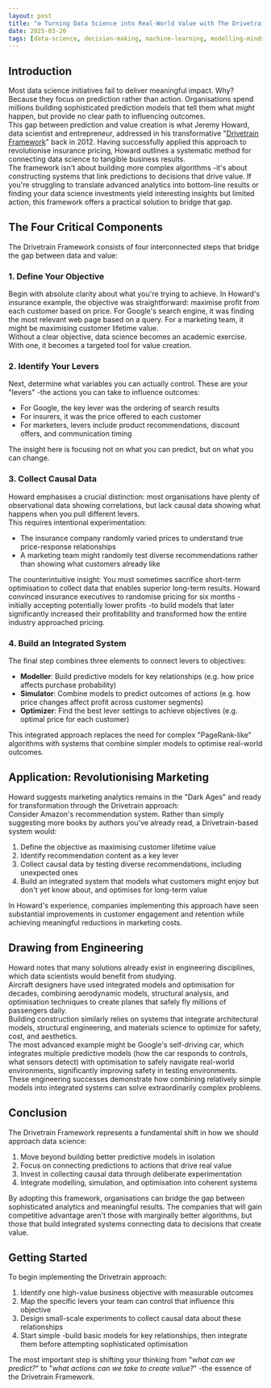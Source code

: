 ```yaml
---
layout: post
title: "⚙️ Turning Data Science into Real-World Value with The Drivetrain Framework"
date: 2025-03-20
tags: [data-science, decision-making, machine-learning, modelling-mindsets, optimisation, fast-ai, advantage, best-practices, design-principles, causal-inference, business-value, predictive-modelling, integration, deliberate-experimentation, real-value]
---
```

<!--more-->

## Introduction

Most data science initiatives fail to deliver meaningful impact. Why? Because they focus on prediction rather than action. Organisations spend millions building sophisticated prediction models that tell them what _might_ happen, but provide no clear path to influencing outcomes.  
This gap between prediction and value creation is what Jeremy Howard, data scientist and entrepreneur, addressed in his transformative "[Drivetrain Framework](https://www.youtube.com/watch?v=vYrWTDxoeGg)" back in 2012. Having successfully applied this approach to revolutionise insurance pricing, Howard outlines a systematic method for connecting data science to tangible business results.  
The framework isn't about building more complex algorithms -it's about constructing systems that link predictions to decisions that drive value. If you're struggling to translate advanced analytics into bottom-line results or finding your data science investments yield interesting insights but limited action, this framework offers a practical solution to bridge that gap.

## The Four Critical Components

The Drivetrain Framework consists of four interconnected steps that bridge the gap between data and value:

### 1. Define Your Objective

Begin with absolute clarity about what you're trying to achieve. In Howard's insurance example, the objective was straightforward: maximise profit from each customer based on price. For Google's search engine, it was finding the most relevant web page based on a query. For a marketing team, it might be maximising customer lifetime value.  
Without a clear objective, data science becomes an academic exercise. With one, it becomes a targeted tool for value creation.

### 2. Identify Your Levers

Next, determine what variables you can actually control. These are your "levers" -the actions you can take to influence outcomes:

- For Google, the key lever was the ordering of search results
- For insurers, it was the price offered to each customer
- For marketers, levers include product recommendations, discount offers, and communication timing

The insight here is focusing not on what you can predict, but on what you can change.

### 3. Collect Causal Data

Howard emphasises a crucial distinction: most organisations have plenty of observational data showing correlations, but lack causal data showing what happens when you pull different levers.  
This requires intentional experimentation:  

- The insurance company randomly varied prices to understand true price-response relationships
- A marketing team might randomly test diverse recommendations rather than showing what customers already like

The counterintuitive insight: You must sometimes sacrifice short-term optimisation to collect data that enables superior long-term results. Howard convinced insurance executives to randomise pricing for six months -initially accepting potentially lower profits -to build models that later significantly increased their profitability and transformed how the entire industry approached pricing.

### 4. Build an Integrated System

The final step combines three elements to connect levers to objectives: 

- **Modeller**: Build predictive models for key relationships (e.g. how price affects purchase probability)
- **Simulator**: Combine models to predict outcomes of actions (e.g. how price changes affect profit across customer segments)
- **Optimizer**: Find the best lever settings to achieve objectives (e.g. optimal price for each customer)

This integrated approach replaces the need for complex "PageRank-like" algorithms with systems that combine simpler models to optimise real-world outcomes.

## Application: Revolutionising Marketing

Howard suggests marketing analytics remains in the "Dark Ages" and ready for transformation through the Drivetrain approach:  
Consider Amazon's recommendation system. Rather than simply suggesting more books by authors you've already read, a Drivetrain-based system would:  

1. Define the objective as maximising customer lifetime value
2. Identify recommendation content as a key lever
3. Collect causal data by testing diverse recommendations, including unexpected ones
4. Build an integrated system that models what customers might enjoy but don't yet know about, and optimises for long-term value

In Howard's experience, companies implementing this approach have seen substantial improvements in customer engagement and retention while achieving meaningful reductions in marketing costs.

## Drawing from Engineering

Howard notes that many solutions already exist in engineering disciplines, which data scientists would benefit from studying.  
Aircraft designers have used integrated models and optimisation for decades, combining aerodynamic models, structural analysis, and optimisation techniques to create planes that safely fly millions of passengers daily.  
Building construction similarly relies on systems that integrate architectural models, structural engineering, and materials science to optimize for safety, cost, and aesthetics.  
The most advanced example might be Google's self-driving car, which integrates multiple predictive models (how the car responds to controls, what sensors detect) with optimisation to safely navigate real-world environments, significantly improving safety in testing environments.  
These engineering successes demonstrate how combining relatively simple models into integrated systems can solve extraordinarily complex problems.

## Conclusion

The Drivetrain Framework represents a fundamental shift in how we should approach data science:

1. Move beyond building better predictive models in isolation
2. Focus on connecting predictions to actions that drive real value
3. Invest in collecting causal data through deliberate experimentation
4. Integrate modelling, simulation, and optimisation into coherent systems

By adopting this framework, organisations can bridge the gap between sophisticated analytics and meaningful results. The companies that will gain competitive advantage aren't those with marginally better algorithms, but those that build integrated systems connecting data to decisions that create value.

## Getting Started

To begin implementing the Drivetrain approach:  

1. Identify one high-value business objective with measurable outcomes
2. Map the specific levers your team can control that influence this objective
3. Design small-scale experiments to collect causal data about these relationships
4. Start simple -build basic models for key relationships, then integrate them before attempting sophisticated optimisation

The most important step is shifting your thinking from "_what can we predict?_" to "_what actions can we take to create value?_" -the essence of the Drivetrain Framework.
